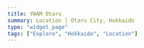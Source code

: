 ```yaml
---
title: YWAM Otaru
summary: Location | Otaru City, Hokkaido
type: "widget_page"
tags: ["Explore", "Hokkaido", "Location"]
---
```

